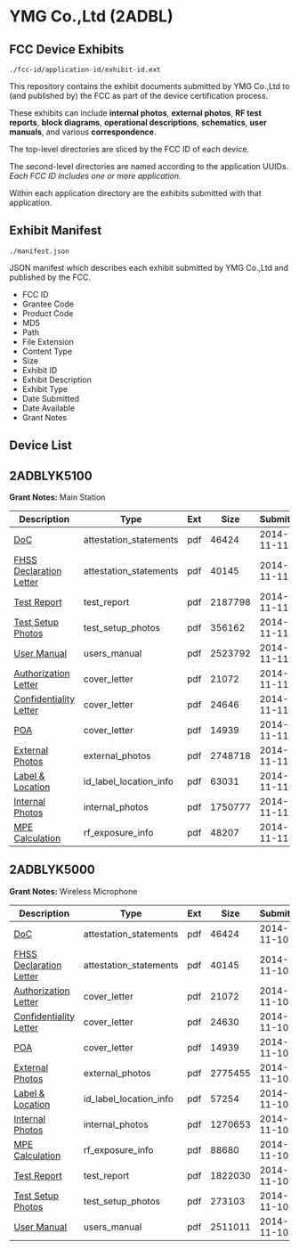 # YMG Co.,Ltd (2ADBL)
## FCC Device Exhibits

```
./fcc-id/application-id/exhibit-id.ext
```

This repository contains the exhibit documents submitted by YMG Co.,Ltd to (and published by) the FCC as part of the device certification process.

These exhibits can include **internal photos**, **external photos**, **RF test reports**, **block diagrams**, **operational descriptions**, **schematics**, **user manuals**, and various **correspondence**.

The top-level directories are sliced by the FCC ID of each device.

The second-level directories are named according to the application UUIDs. *Each FCC ID includes one or more application.*

Within each application directory are the exhibits submitted with that application. 

## Exhibit Manifest

```
./manifest.json
```

JSON manifest which describes each exhibit submitted by YMG Co.,Ltd and published by the FCC.

- FCC ID
- Grantee Code
- Product Code
- MD5
- Path
- File Extension
- Content Type
- Size
- Exhibit ID
- Exhibit Description
- Exhibit Type
- Date Submitted
- Date Available
- Grant Notes

## Device List
## 2ADBLYK5100
**Grant Notes:** Main Station

| Description | Type | Ext | Size | Submitted | Available |
| ----------- | ---- | --- | ---- | --------- | --------- |
| [DoC](2ADBLYK5100/6637cb4365b53fe964ca6b5390e52575/2441525.pdf) | attestation_statements | pdf | 46424 | 2014-11-11 | 2014-11-11 |
| [FHSS Declaration Letter](2ADBLYK5100/6637cb4365b53fe964ca6b5390e52575/2440305.pdf) | attestation_statements | pdf | 40145 | 2014-11-11 | 2014-11-11 |
| [Test Report](2ADBLYK5100/6637cb4365b53fe964ca6b5390e52575/2441531.pdf) | test_report | pdf | 2187798 | 2014-11-11 | 2014-11-11 |
| [Test Setup Photos](2ADBLYK5100/6637cb4365b53fe964ca6b5390e52575/2441535.pdf) | test_setup_photos | pdf | 356162 | 2014-11-11 | 2015-05-10 |
| [User Manual](2ADBLYK5100/6637cb4365b53fe964ca6b5390e52575/2441536.pdf) | users_manual | pdf | 2523792 | 2014-11-11 | 2015-05-10 |
| [Authorization Letter](2ADBLYK5100/6637cb4365b53fe964ca6b5390e52575/2441522.pdf) | cover_letter | pdf | 21072 | 2014-11-11 | 2014-11-11 |
| [Confidentiality Letter](2ADBLYK5100/6637cb4365b53fe964ca6b5390e52575/2441523.pdf) | cover_letter | pdf | 24646 | 2014-11-11 | 2014-11-11 |
| [POA](2ADBLYK5100/6637cb4365b53fe964ca6b5390e52575/2441524.pdf) | cover_letter | pdf | 14939 | 2014-11-11 | 2014-11-11 |
| [External Photos](2ADBLYK5100/6637cb4365b53fe964ca6b5390e52575/2441533.pdf) | external_photos | pdf | 2748718 | 2014-11-11 | 2015-05-10 |
| [Label & Location](2ADBLYK5100/6637cb4365b53fe964ca6b5390e52575/2441537.pdf) | id_label_location_info | pdf | 63031 | 2014-11-11 | 2014-11-11 |
| [Internal Photos](2ADBLYK5100/6637cb4365b53fe964ca6b5390e52575/2441534.pdf) | internal_photos | pdf | 1750777 | 2014-11-11 | 2015-05-10 |
| [MPE Calculation](2ADBLYK5100/6637cb4365b53fe964ca6b5390e52575/2441532.pdf) | rf_exposure_info | pdf | 48207 | 2014-11-11 | 2014-11-11 |
## 2ADBLYK5000
**Grant Notes:** Wireless Microphone

| Description | Type | Ext | Size | Submitted | Available |
| ----------- | ---- | --- | ---- | --------- | --------- |
| [DoC](2ADBLYK5000/224bf5f96805d8378bc7f059831539da/2440304.pdf) | attestation_statements | pdf | 46424 | 2014-11-10 | 2014-11-10 |
| [FHSS Declaration Letter](2ADBLYK5000/224bf5f96805d8378bc7f059831539da/2440305.pdf) | attestation_statements | pdf | 40145 | 2014-11-10 | 2014-11-10 |
| [Authorization Letter](2ADBLYK5000/224bf5f96805d8378bc7f059831539da/2440301.pdf) | cover_letter | pdf | 21072 | 2014-11-10 | 2014-11-10 |
| [Confidentiality Letter](2ADBLYK5000/224bf5f96805d8378bc7f059831539da/2440302.pdf) | cover_letter | pdf | 24630 | 2014-11-10 | 2014-11-10 |
| [POA](2ADBLYK5000/224bf5f96805d8378bc7f059831539da/2440303.pdf) | cover_letter | pdf | 14939 | 2014-11-10 | 2014-11-10 |
| [External Photos](2ADBLYK5000/224bf5f96805d8378bc7f059831539da/2440312.pdf) | external_photos | pdf | 2775455 | 2014-11-10 | 2015-05-09 |
| [Label & Location](2ADBLYK5000/224bf5f96805d8378bc7f059831539da/2440316.pdf) | id_label_location_info | pdf | 57254 | 2014-11-10 | 2014-11-10 |
| [Internal Photos](2ADBLYK5000/224bf5f96805d8378bc7f059831539da/2440313.pdf) | internal_photos | pdf | 1270653 | 2014-11-10 | 2015-05-09 |
| [MPE Calculation](2ADBLYK5000/224bf5f96805d8378bc7f059831539da/2440311.pdf) | rf_exposure_info | pdf | 88680 | 2014-11-10 | 2014-11-10 |
| [Test Report](2ADBLYK5000/224bf5f96805d8378bc7f059831539da/2440310.pdf) | test_report | pdf | 1822030 | 2014-11-10 | 2014-11-10 |
| [Test Setup Photos](2ADBLYK5000/224bf5f96805d8378bc7f059831539da/2440314.pdf) | test_setup_photos | pdf | 273103 | 2014-11-10 | 2015-05-09 |
| [User Manual](2ADBLYK5000/224bf5f96805d8378bc7f059831539da/2440315.pdf) | users_manual | pdf | 2511011 | 2014-11-10 | 2015-05-09 |
